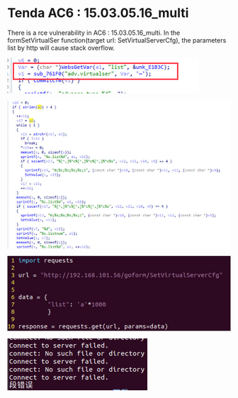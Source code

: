 # Tenda AC6 : 15.03.05.16_multi

There is a rce vulnerability in AC6 : 15.03.05.16_multi. In the formSetVirtualSer function(target url: SetVirtualServerCfg), the parameters list by http will cause stack overflow.


![](19_1.png)



![](19_2.png)



![](19_3.png)



![](19_4.png)
